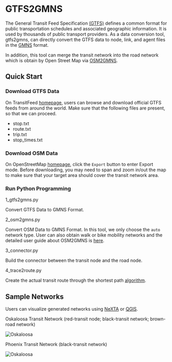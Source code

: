 # GTFS2GMNS

The General Transit Feed Specification [(GTFS)](https://gtfs.org/) defines a common format for public transportation schedules and associated geographic information. It is used by thousands of public transport providers. As a data conversion tool, gtfs2gmns, can directly convert the GTFS data to node, link, and agent files in the [GMNS](https://github.com/zephyr-data-specs/GMNS) format. 

In addition, this tool can merge the transit network into the road network which is obtain by Open Street Map via [OSM2GMNS](https://github.com/jiawei92/OSM2GMNS).

## Quick Start

### Download GTFS Data

On TransitFeed [homepage](https://transitfeeds.com/), users can browse and download official GTFS  feeds from around the world. Make sure that the following files are present, so that we can proceed.

* stop.txt
* route.txt
* trip.txt
* stop_times.txt

### Download OSM Data

On OpenStreetMap [homepage](https://www.openstreetmap.org/), click the `Export` button to enter Export mode. Before downloading, you may need to span and zoom in/out the map to make sure that your target area should cover the transit network area.

### Run Python Programming

1_gtfs2gmns.py

Convert GTFS Data to GMNS Format.

2_osm2gmns.py

Convert OSM Data to GMNS Format. In this tool, we only choose the `auto` network type. User can also obtain walk or bike mobility networks and the  detailed user guide about OSM2GMNS is [here](https://osm2gmns.readthedocs.io/en/latest/).

3_connector.py

Build the connector between the transit node and the road node.

4_trace2route.py 

Create the actual transit route through the shortest path [algorithm](https://github.com/jdlph/PATH4GMNS).

## Sample Networks

Users can visualize generated networks using [NeXTA](https://github.com/xzhou99/NeXTA-GMNS) or [QGIS](https://qgis.org/en/site/).

Oskaloosa Transit Network (red-transit node; black-transit network; brown-road network)

![Oskaloosa](https://github.com/xtHuang0927/GTFS2GMNS/blob/main/output/Oskaloosa/Oskaloosa.PNG)

Phoenix Transit Network (black-transit network)

![Oskaloosa](https://github.com/xtHuang0927/GTFS2GMNS/blob/main/output/Phoenix/Phoenix.PNG)

